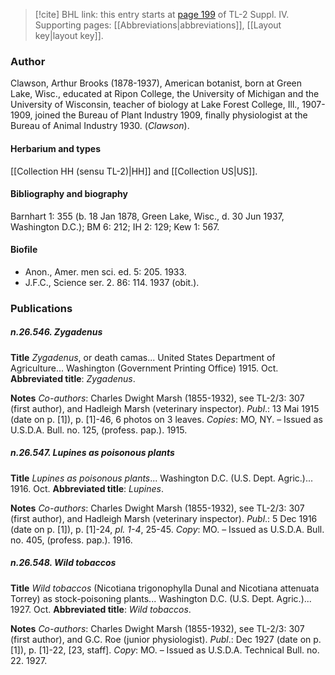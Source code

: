 > [!cite] BHL link: this entry starts at [page 199](https://www.biodiversitylibrary.org/item/103860#page/209/mode/1up) of TL-2 Suppl. IV.
> Supporting pages: [[Abbreviations|abbreviations]], [[Layout key|layout key]].

### Author

Clawson, Arthur Brooks (1878-1937), American botanist, born at Green Lake, Wisc., educated at Ripon College, the University of Michigan and the University of Wisconsin, teacher of biology at Lake Forest College, Ill., 1907-1909, joined the Bureau of Plant Industry 1909, finally physiologist at the Bureau of Animal Industry 1930. (*Clawson*).

#### Herbarium and types

[[Collection HH (sensu TL-2)|HH]] and [[Collection US|US]].

#### Bibliography and biography

Barnhart 1: 355 (b. 18 Jan 1878, Green Lake, Wisc., d. 30 Jun 1937, Washington D.C.); BM 6: 212; IH 2: 129; Kew 1: 567.

#### Biofile

- Anon., Amer. men sci. ed. 5: 205. 1933.
- J.F.C., Science ser. 2. 86: 114. 1937 (obit.).

### Publications

##### n.26.546. Zygadenus

**Title**
*Zygadenus*, or death camas... United States Department of Agriculture... Washington (Government Printing Office) 1915. Oct.
**Abbreviated title**: *Zygadenus*.

**Notes**
*Co-authors*: Charles Dwight Marsh (1855-1932), see TL-2/3: 307 (first author), and Hadleigh Marsh (veterinary inspector).
*Publ*.: 13 Mai 1915 (date on p. \[1\]), p. \[1\]-46, 6 photos on 3 leaves. *Copies*: MO, NY. – Issued as U.S.D.A. Bull. no. 125, (profess. pap.). 1915.

##### n.26.547. Lupines as poisonous plants

**Title**
*Lupines as poisonous plants*... Washington D.C. (U.S. Dept. Agric.)... 1916. Oct.
**Abbreviated title**: *Lupines*.

**Notes**
*Co-authors*: Charles Dwight Marsh (1855-1932), see TL-2/3: 307 (first author), and Hadleigh Marsh (veterinary inspector).
*Publ*.: 5 Dec 1916 (date on p. \[1\]), p. \[1\]-24, *pl. 1-4*, 25-45. *Copy*: MO. – Issued as U.S.D.A. Bull. no. 405, (profess. pap.). 1916.

##### n.26.548. Wild tobaccos

**Title**
*Wild tobaccos* (Nicotiana trigonophylla Dunal and Nicotiana attenuata Torrey) as stock-poisoning plants... Washington D.C. (U.S. Dept. Agric.)... 1927. Oct.
**Abbreviated title**: *Wild tobaccos*.

**Notes**
*Co-authors*: Charles Dwight Marsh (1855-1932), see TL-2/3: 307 (first author), and G.C. Roe (junior physiologist).
*Publ*.: Dec 1927 (date on p. \[1\]), p. \[1\]-22, \[23, staff\]. *Copy*: MO. – Issued as U.S.D.A. Technical Bull. no. 22. 1927.

